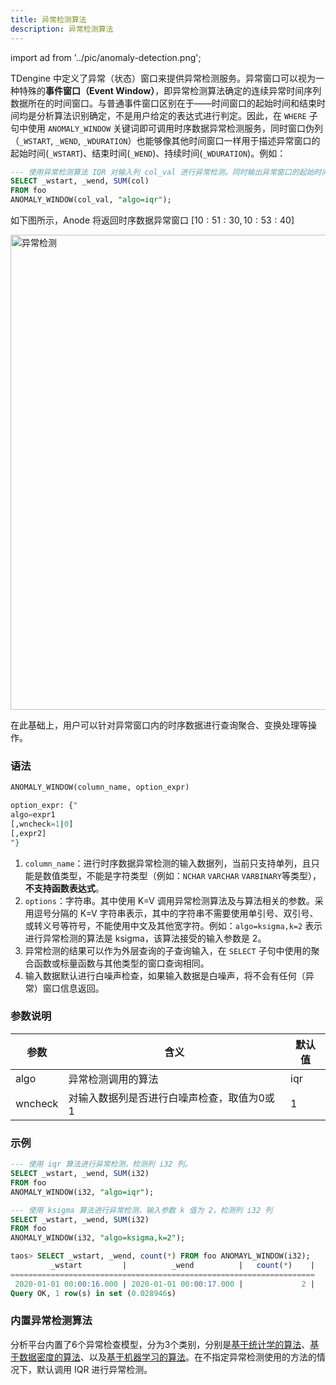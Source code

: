 ```yaml
---
title: 异常检测算法
description: 异常检测算法
---
```


import ad from '../pic/anomaly-detection.png';

TDengine 中定义了异常（状态）窗口来提供异常检测服务。异常窗口可以视为一种特殊的**事件窗口（Event Window）**，即异常检测算法确定的连续异常时间序列数据所在的时间窗口。与普通事件窗口区别在于——时间窗口的起始时间和结束时间均是分析算法识别确定，不是用户给定的表达式进行判定。因此，在 `WHERE` 子句中使用 `ANOMALY_WINDOW` 关键词即可调用时序数据异常检测服务，同时窗口伪列（`_WSTART`, `_WEND`, `_WDURATION`）也能够像其他时间窗口一样用于描述异常窗口的起始时间(`_WSTART`)、结束时间(`_WEND`)、持续时间(`_WDURATION`)。例如：

```SQL
--- 使用异常检测算法 IQR 对输入列 col_val 进行异常检测。同时输出异常窗口的起始时间、结束时间、以及异常窗口内 col 列的和。
SELECT _wstart, _wend, SUM(col) 
FROM foo
ANOMALY_WINDOW(col_val, "algo=iqr");
```

如下图所示，Anode 将返回时序数据异常窗口 $[10:51:30, 10:53:40]$ 

<img src={ad} width="760" alt="异常检测" />

在此基础上，用户可以针对异常窗口内的时序数据进行查询聚合、变换处理等操作。

### 语法

```SQL
ANOMALY_WINDOW(column_name, option_expr)

option_expr: {"
algo=expr1
[,wncheck=1|0]
[,expr2]
"}
```

1. `column_name`：进行时序数据异常检测的输入数据列，当前只支持单列，且只能是数值类型，不能是字符类型（例如：`NCHAR` `VARCHAR` `VARBINARY`等类型），**不支持函数表达式**。
2. `options`：字符串。其中使用 K=V 调用异常检测算法及与算法相关的参数。采用逗号分隔的 K=V 字符串表示，其中的字符串不需要使用单引号、双引号、或转义号等符号，不能使用中文及其他宽字符。例如：`algo=ksigma,k=2` 表示进行异常检测的算法是 ksigma，该算法接受的输入参数是 2。
3. 异常检测的结果可以作为外层查询的子查询输入，在 `SELECT` 子句中使用的聚合函数或标量函数与其他类型的窗口查询相同。
4. 输入数据默认进行白噪声检查，如果输入数据是白噪声，将不会有任何（异常）窗口信息返回。

### 参数说明
|参数|含义|默认值|
|---|---|---|
|algo|异常检测调用的算法|iqr|
|wncheck|对输入数据列是否进行白噪声检查，取值为0或1|1|


### 示例
```SQL
--- 使用 iqr 算法进行异常检测，检测列 i32 列。
SELECT _wstart, _wend, SUM(i32) 
FROM foo
ANOMALY_WINDOW(i32, "algo=iqr");

--- 使用 ksigma 算法进行异常检测，输入参数 k 值为 2，检测列 i32 列
SELECT _wstart, _wend, SUM(i32) 
FROM foo
ANOMALY_WINDOW(i32, "algo=ksigma,k=2");

taos> SELECT _wstart, _wend, count(*) FROM foo ANOMAYL_WINDOW(i32);
         _wstart         |          _wend          |   count(*)    |
====================================================================
 2020-01-01 00:00:16.000 | 2020-01-01 00:00:17.000 |             2 |
Query OK, 1 row(s) in set (0.028946s)
```


### 内置异常检测算法
分析平台内置了6个异常检查模型，分为3个类别，分别是[基于统计学的算法](./02-statistics-approach.md)、[基于数据密度的算法](./03-data-density.md)、以及[基于机器学习的算法](./04-machine-learning.md)。在不指定异常检测使用的方法的情况下，默认调用 IQR 进行异常检测。

